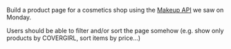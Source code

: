 Build a product page for a cosmetics shop using the [Makeup API](https://makeup-api.herokuapp.com/) we saw on Monday.

Users should be able to filter and/or sort the page somehow (e.g. show only products by COVERGIRL, sort items by price...)
